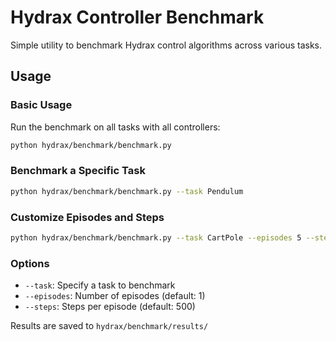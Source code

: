 # Hydrax Controller Benchmark

Simple utility to benchmark Hydrax control algorithms across various tasks.

## Usage

### Basic Usage

Run the benchmark on all tasks with all controllers:

```bash
python hydrax/benchmark/benchmark.py
```

### Benchmark a Specific Task

```bash
python hydrax/benchmark/benchmark.py --task Pendulum
```

### Customize Episodes and Steps

```bash
python hydrax/benchmark/benchmark.py --task CartPole --episodes 5 --steps 1000
```

### Options

- `--task`: Specify a task to benchmark
- `--episodes`: Number of episodes (default: 1) 
- `--steps`: Steps per episode (default: 500)

Results are saved to `hydrax/benchmark/results/`